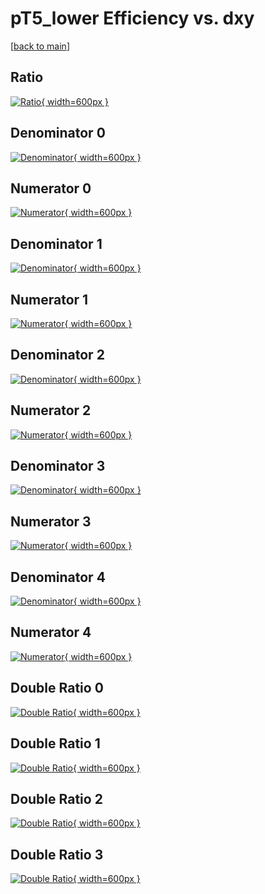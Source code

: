 # pT5_lower Efficiency vs. dxy

[[back to main](./)]



## Ratio

[![Ratio](../mtv/var/pT5_lower_xtr_211_-1_eff_dxy.png){ width=600px }](../mtv/var/pT5_lower_xtr_211_-1_eff_dxy.pdf)

## Denominator 0

[![Denominator](../mtv/den/pT5_lower_xtr_211_-1_eff_dxy_den0.png){ width=600px }](../mtv/den/pT5_lower_xtr_211_-1_eff_dxy_den0.pdf)

## Numerator 0

[![Numerator](../mtv/num/pT5_lower_xtr_211_-1_eff_dxy_num0.png){ width=600px }](../mtv/num/pT5_lower_xtr_211_-1_eff_dxy_num0.pdf)

## Denominator 1

[![Denominator](../mtv/den/pT5_lower_xtr_211_-1_eff_dxy_den1.png){ width=600px }](../mtv/den/pT5_lower_xtr_211_-1_eff_dxy_den1.pdf)

## Numerator 1

[![Numerator](../mtv/num/pT5_lower_xtr_211_-1_eff_dxy_num1.png){ width=600px }](../mtv/num/pT5_lower_xtr_211_-1_eff_dxy_num1.pdf)

## Denominator 2

[![Denominator](../mtv/den/pT5_lower_xtr_211_-1_eff_dxy_den2.png){ width=600px }](../mtv/den/pT5_lower_xtr_211_-1_eff_dxy_den2.pdf)

## Numerator 2

[![Numerator](../mtv/num/pT5_lower_xtr_211_-1_eff_dxy_num2.png){ width=600px }](../mtv/num/pT5_lower_xtr_211_-1_eff_dxy_num2.pdf)

## Denominator 3

[![Denominator](../mtv/den/pT5_lower_xtr_211_-1_eff_dxy_den3.png){ width=600px }](../mtv/den/pT5_lower_xtr_211_-1_eff_dxy_den3.pdf)

## Numerator 3

[![Numerator](../mtv/num/pT5_lower_xtr_211_-1_eff_dxy_num3.png){ width=600px }](../mtv/num/pT5_lower_xtr_211_-1_eff_dxy_num3.pdf)

## Denominator 4

[![Denominator](../mtv/den/pT5_lower_xtr_211_-1_eff_dxy_den4.png){ width=600px }](../mtv/den/pT5_lower_xtr_211_-1_eff_dxy_den4.pdf)

## Numerator 4

[![Numerator](../mtv/num/pT5_lower_xtr_211_-1_eff_dxy_num4.png){ width=600px }](../mtv/num/pT5_lower_xtr_211_-1_eff_dxy_num4.pdf)

## Double Ratio 0

[![Double Ratio](../mtv/ratio/pT5_lower_xtr_211_-1_eff_dxy_ratio0.png){ width=600px }](../mtv/ratio/pT5_lower_xtr_211_-1_eff_dxy_ratio0.pdf)

## Double Ratio 1

[![Double Ratio](../mtv/ratio/pT5_lower_xtr_211_-1_eff_dxy_ratio1.png){ width=600px }](../mtv/ratio/pT5_lower_xtr_211_-1_eff_dxy_ratio1.pdf)

## Double Ratio 2

[![Double Ratio](../mtv/ratio/pT5_lower_xtr_211_-1_eff_dxy_ratio2.png){ width=600px }](../mtv/ratio/pT5_lower_xtr_211_-1_eff_dxy_ratio2.pdf)

## Double Ratio 3

[![Double Ratio](../mtv/ratio/pT5_lower_xtr_211_-1_eff_dxy_ratio3.png){ width=600px }](../mtv/ratio/pT5_lower_xtr_211_-1_eff_dxy_ratio3.pdf)

